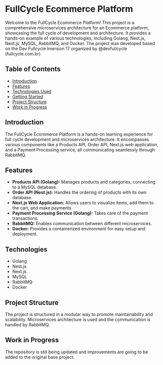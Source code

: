 # FullCycle Ecommerce Platform

Welcome to the FullCycle Ecommerce Platform! This project is a comprehensive microservices architecture for an Ecommerce platform, showcasing the full cycle of development and architecture. It provides a hands-on example of various technologies, including Golang, Nest.js, Next.js, MySQL, RabbitMQ, and Docker. The project was developed based on the Dev Fullcycle Imersion 17 organized by @devfullcycle (fullcycle.com.br)

## Table of Contents
- [Introduction](#introduction)
- [Features](#features)
- [Technologies Used](#technologies-used)
- [Getting Started](#getting-started)
- [Project Structure](#project-structure)
- [Work in Progress](#work-in-project)

## Introduction
The FullCycle Ecommerce Platform is a hands-on learning experience for full cycle development and microservices architecture. It encompasses various components like a Products API, Order API, Next.js web application, and a Payment Processing service, all communicating seamlessly through RabbitMQ.

## Features
- **Products API (Golang):** Manages products and categories, connecting to a MySQL database.
- **Order API (Nest.js):** Handles the ordering of products with its own database.
- **Next.js Web Application:** Allows users to visualize items, add them to the cart, and make payments.
- **Payment Processing Service (Golang):** Takes care of the payment transactions.
- **RabbitMQ:** Enables communication between different microservices.
- **Docker:** Provides a containerized environment for easy setup and deployment.

## Technologies
- Golang
- Nest.js
- Next.js
- MySQL
- RabbitMQ
- Docker

## Project Structure
The project is structured in a modular way to promote maintainability and scalability. Microservices architecture is used and the communication is handled by RabbitMQ.

## Work in Progress
The repository is still being updated and improvements are going to be added to the original base project.

